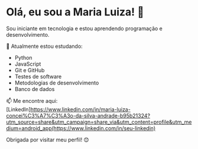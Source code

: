# Olá, eu sou a Maria Luiza! 👋

Sou iniciante em tecnologia e estou aprendendo programação e desenvolvimento.

🚀 Atualmente estou estudando:  
- Python  
- JavaScript  
- Git e GitHub
- Testes de software
- Metodologias de desenvolvimento
- Banco de dados

📫 Me encontre aqui:  
[LinkedIn]https://www.linkedin.com/in/maria-luiza-concei%C3%A7%C3%A3o-da-silva-andrade-b95b21324?utm_source=share&utm_campaign=share_via&utm_content=profile&utm_medium=android_app(https://www.linkedin.com/in/seu-linkedin) 

Obrigada por visitar meu perfil! 😊
